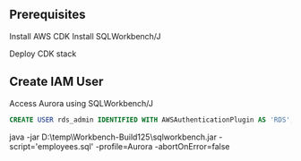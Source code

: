 ## Prerequisites

Install AWS CDK
Install SQLWorkbench/J

Deploy CDK stack

## Create IAM User
Access Aurora using SQLWorkbench/J

```sql
CREATE USER rds_admin IDENTIFIED WITH AWSAuthenticationPlugin AS 'RDS'; 
```

java -jar D:\temp\Workbench-Build125\sqlworkbench.jar -script='employees.sql' -profile=Aurora -abortOnError=false
